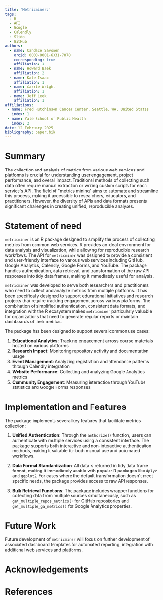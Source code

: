 ```yaml
---
title: 'Metricminer:'
tags:
  - R
  - API
  - Google
  - Calendly
  - Slido
  - GitHub
authors:
  - name: Candace Savonen
    orcid: 0000-0001-6331-7070
    corresponding: true
    affiliation: 1
  - name: Howard Baek
    affiliation: 2
  - name: Kate Isaac
    affiliation: 1
  - name: Carrie Wright
    affiliation: 1
  - name: Jeff Leek
    affiliation: 1
affiliations:
 - name: Fred Hutchinson Cancer Center, Seattle, WA, United States
   index: 1
 - name: Yale School of Public Health
   index: 2
date: 12 February 2025
bibliography: paper.bib
---
```


# Summary

The collection and analysis of metrics from various web services and platforms is crucial for understanding user engagement, project performance, and overall impact. Traditional methods of collecting such data often require manual extraction or writing custom scripts for each service's API. The field of "metrics mining" aims to automate and streamline this process, making it accessible to researchers, educators, and practitioners. However, the diversity of APIs and data formats presents significant challenges in creating unified, reproducible analyses.

# Statement of need

`metricminer` is an R package designed to simplify the process of collecting metrics from common web services. R provides an ideal environment for data analysis and visualization, while allowing for reproducible research workflows. The API for `metricminer` was designed to provide a consistent and user-friendly interface to various web services including GitHub, Google Analytics, Calendly, Google Forms, and YouTube. The package handles authentication, data retrieval, and transformation of the raw API responses into tidy data frames, making it immediately useful for analysis.

`metricminer` was developed to serve both researchers and practitioners who need to collect and analyze metrics from multiple platforms. It has been specifically designed to support educational initiatives and research projects that require tracking engagement across various platforms. The combination of simplified authentication, consistent data formats, and integration with the R ecosystem makes `metricminer` particularly valuable for organizations that need to generate regular reports or maintain dashboards of their metrics.

The package has been designed to support several common use cases:

1. **Educational Analytics**: Tracking engagement across course materials hosted on various platforms
2. **Research Impact**: Monitoring repository activity and documentation usage
3. **Event Management**: Analyzing registration and attendance patterns through Calendly integration
4. **Website Performance**: Collecting and analyzing Google Analytics metrics
5. **Community Engagement**: Measuring interaction through YouTube statistics and Google Forms responses

# Implementation and Features

The package implements several key features that facilitate metrics collection:

1. **Unified Authentication**: Through the `authorize()` function, users can authenticate with multiple services using a consistent interface. The package supports both interactive and non-interactive authentication methods, making it suitable for both manual use and automated workflows.

2. **Data Format Standardization**: All data is returned in tidy data frame format, making it immediately usable with popular R packages like `dplyr` and `ggplot2`. For cases where the default transformation doesn't meet specific needs, the package provides access to raw API responses.

3. **Bulk Retrieval Functions**: The package includes wrapper functions for collecting data from multiple sources simultaneously, such as `get_multiple_repos_metrics()` for GitHub repositories and `get_multiple_ga_metrics()` for Google Analytics properties.

# Future Work

Future development of `metricminer` will focus on further development of associated dashboard templates for automated reporting, integration with additional web services and platforms. 

# Acknowledgements

# References
